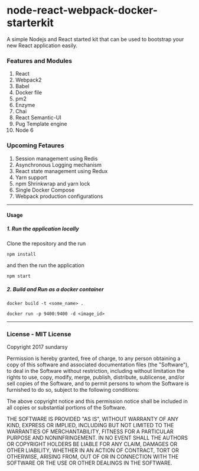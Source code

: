 # node-react-webpack-docker-starterkit

A simple Nodejs and React started kit that can be used to bootstrap your new React application easily.

### Features and Modules
1. React
2. Webpack2
3. Babel
4. Docker file
5. pm2
6. Enzyme
7. Chai
8. React Semantic-UI
9. Pug Template engine
10. Node 6

### Upcoming Fetaures
1. Session management using Redis
2. Asynchronous Logging mechanism
3. React state management using Redux
4. Yarn support
5. npm Shrinkwrap and yarn lock
6. Single Docker Compose
7. Webpack production configurations

***
#### Usage

##### 1. Run the application locally

Clone the repository and the run 

```
npm install
```

and then the run the application

```
npm start
```

##### 2. Build and Run as a docker container

```
docker build -t <some_name> .
```

```
docker run -p 9400:9400 -d <image_id>
```

***

### License - MIT License

Copyright 2017 sundarsy

Permission is hereby granted, free of charge, to any person obtaining a copy of this software and associated documentation files (the "Software"), to deal in the Software without restriction, including without limitation the rights to use, copy, modify, merge, publish, distribute, sublicense, and/or sell copies of the Software, and to permit persons to whom the Software is furnished to do so, subject to the following conditions:

The above copyright notice and this permission notice shall be included in all copies or substantial portions of the Software.

THE SOFTWARE IS PROVIDED "AS IS", WITHOUT WARRANTY OF ANY KIND, EXPRESS OR IMPLIED, INCLUDING BUT NOT LIMITED TO THE WARRANTIES OF MERCHANTABILITY, FITNESS FOR A PARTICULAR PURPOSE AND NONINFRINGEMENT. IN NO EVENT SHALL THE AUTHORS OR COPYRIGHT HOLDERS BE LIABLE FOR ANY CLAIM, DAMAGES OR OTHER LIABILITY, WHETHER IN AN ACTION OF CONTRACT, TORT OR OTHERWISE, ARISING FROM, OUT OF OR IN CONNECTION WITH THE SOFTWARE OR THE USE OR OTHER DEALINGS IN THE SOFTWARE.
